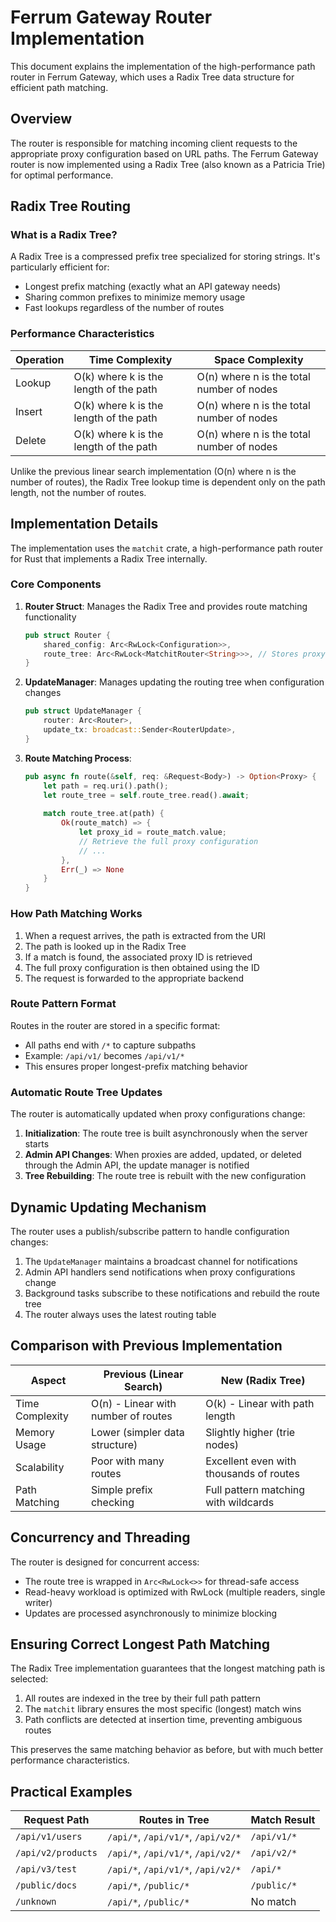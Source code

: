 # Ferrum Gateway Router Implementation

This document explains the implementation of the high-performance path router in Ferrum Gateway, which uses a Radix Tree data structure for efficient path matching.

## Overview

The router is responsible for matching incoming client requests to the appropriate proxy configuration based on URL paths. The Ferrum Gateway router is now implemented using a Radix Tree (also known as a Patricia Trie) for optimal performance.

## Radix Tree Routing

### What is a Radix Tree?

A Radix Tree is a compressed prefix tree specialized for storing strings. It's particularly efficient for:

- Longest prefix matching (exactly what an API gateway needs)
- Sharing common prefixes to minimize memory usage
- Fast lookups regardless of the number of routes

### Performance Characteristics

| Operation | Time Complexity | Space Complexity |
|-----------|----------------|------------------|
| Lookup    | O(k) where k is the length of the path | O(n) where n is the total number of nodes |
| Insert    | O(k) where k is the length of the path | O(n) where n is the total number of nodes |
| Delete    | O(k) where k is the length of the path | O(n) where n is the total number of nodes |

Unlike the previous linear search implementation (O(n) where n is the number of routes), the Radix Tree lookup time is dependent only on the path length, not the number of routes.

## Implementation Details

The implementation uses the `matchit` crate, a high-performance path router for Rust that implements a Radix Tree internally.

### Core Components

1. **Router Struct**: Manages the Radix Tree and provides route matching functionality
   ```rust
   pub struct Router {
       shared_config: Arc<RwLock<Configuration>>,
       route_tree: Arc<RwLock<MatchitRouter<String>>>, // Stores proxy IDs in the tree
   }
   ```

2. **UpdateManager**: Manages updating the routing tree when configuration changes
   ```rust
   pub struct UpdateManager {
       router: Arc<Router>,
       update_tx: broadcast::Sender<RouterUpdate>,
   }
   ```

3. **Route Matching Process**:
   ```rust
   pub async fn route(&self, req: &Request<Body>) -> Option<Proxy> {
       let path = req.uri().path();
       let route_tree = self.route_tree.read().await;
       
       match route_tree.at(path) {
           Ok(route_match) => {
               let proxy_id = route_match.value;
               // Retrieve the full proxy configuration
               // ...
           },
           Err(_) => None
       }
   }
   ```

### How Path Matching Works

1. When a request arrives, the path is extracted from the URI
2. The path is looked up in the Radix Tree
3. If a match is found, the associated proxy ID is retrieved
4. The full proxy configuration is then obtained using the ID
5. The request is forwarded to the appropriate backend

### Route Pattern Format

Routes in the router are stored in a specific format:

- All paths end with `/*` to capture subpaths
- Example: `/api/v1/` becomes `/api/v1/*`
- This ensures proper longest-prefix matching behavior

### Automatic Route Tree Updates

The router is automatically updated when proxy configurations change:

1. **Initialization**: The route tree is built asynchronously when the server starts
2. **Admin API Changes**: When proxies are added, updated, or deleted through the Admin API, the update manager is notified
3. **Tree Rebuilding**: The route tree is rebuilt with the new configuration

## Dynamic Updating Mechanism

The router uses a publish/subscribe pattern to handle configuration changes:

1. The `UpdateManager` maintains a broadcast channel for notifications
2. Admin API handlers send notifications when proxy configurations change
3. Background tasks subscribe to these notifications and rebuild the route tree
4. The router always uses the latest routing table

## Comparison with Previous Implementation

| Aspect | Previous (Linear Search) | New (Radix Tree) |
|--------|--------------------------|------------------|
| Time Complexity | O(n) - Linear with number of routes | O(k) - Linear with path length |
| Memory Usage | Lower (simpler data structure) | Slightly higher (trie nodes) |
| Scalability | Poor with many routes | Excellent even with thousands of routes |
| Path Matching | Simple prefix checking | Full pattern matching with wildcards |

## Concurrency and Threading

The router is designed for concurrent access:

- The route tree is wrapped in `Arc<RwLock<>>` for thread-safe access
- Read-heavy workload is optimized with RwLock (multiple readers, single writer)
- Updates are processed asynchronously to minimize blocking

## Ensuring Correct Longest Path Matching

The Radix Tree implementation guarantees that the longest matching path is selected:

1. All routes are indexed in the tree by their full path pattern
2. The `matchit` library ensures the most specific (longest) match wins
3. Path conflicts are detected at insertion time, preventing ambiguous routes

This preserves the same matching behavior as before, but with much better performance characteristics.

## Practical Examples

| Request Path | Routes in Tree | Match Result |
|--------------|----------------|-------------|
| `/api/v1/users` | `/api/*`, `/api/v1/*`, `/api/v2/*` | `/api/v1/*` |
| `/api/v2/products` | `/api/*`, `/api/v1/*`, `/api/v2/*` | `/api/v2/*` |
| `/api/v3/test` | `/api/*`, `/api/v1/*`, `/api/v2/*` | `/api/*` |
| `/public/docs` | `/api/*`, `/public/*` | `/public/*` |
| `/unknown` | `/api/*`, `/public/*` | No match |
